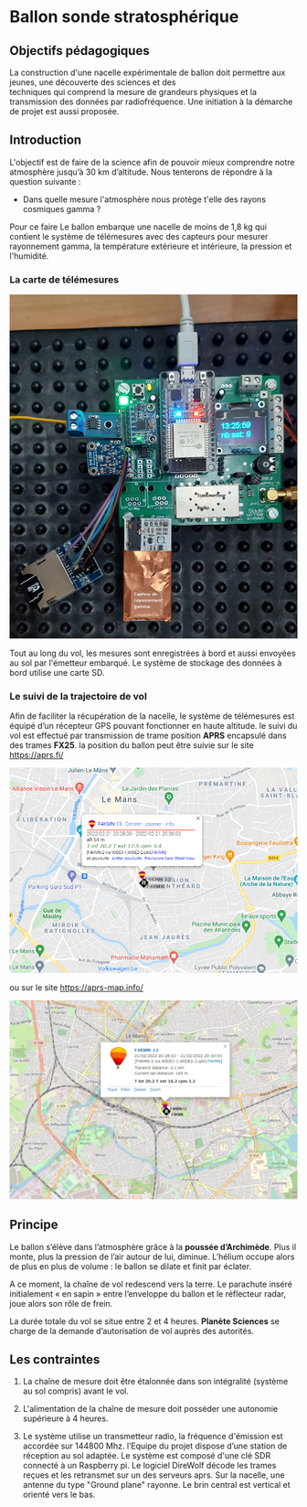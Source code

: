 ﻿# Ballon sonde stratosphérique

## Objectifs pédagogiques
La  construction d'une nacelle expérimentale de ballon doit permettre aux jeunes, une découverte des sciences et des  
techniques qui comprend la mesure de grandeurs physiques et la transmission des données par radiofréquence.  Une initiation à la démarche de projet est aussi proposée.

## Introduction
 L'objectif  est de faire de la science afin de pouvoir mieux comprendre notre atmosphère jusqu’à 30 km d’altitude. Nous tenterons de répondre à la question suivante :

 - Dans quelle mesure l'atmosphère nous protège t'elle des rayons cosmiques  gamma ?

Pour ce faire Le ballon embarque une nacelle de moins de 1,8 kg qui contient le système de télémesures avec des capteurs pour mesurer rayonnement gamma, la température extérieure et intérieure, la pression et l'humidité.

### La carte de télémesures

![Carte de télémesures](/projet_ballon/images/carte_télémesures.jpg)

Tout  au  long  du  vol,  les  mesures  sont  enregistrées à bord et aussi envoyées au sol par l'émetteur embarqué.
Le système de stockage des données à bord utilise une carte SD.

### Le suivi de la trajectoire de vol 

Afin de faciliter la récupération de la nacelle, le système de télémesures est équipé d’un récepteur GPS pouvant fonctionner en haute altitude.
le suivi du vol est effectué par transmission de trame position **APRS** encapsulé dans des trames **FX25**. la position du ballon peut être suivie sur le site https://aprs.fi/

![aprs.fi](/projet_ballon/images/Capture_aprs.fi.png)

ou sur le site https://aprs-map.info/

![aprs-map.info](/projet_ballon/images/Capture_aprs-map.info.png)

## Principe
Le ballon s’élève dans l’atmosphère grâce à la **poussée d’Archimède**. Plus il monte, plus la pression de l’air autour de lui, diminue. L’hélium occupe alors de plus en plus de volume : le ballon se dilate et finit par éclater.

A ce moment, la chaîne de vol redescend vers la terre. Le parachute inséré initialement «  en sapin  » entre l’enveloppe du ballon et le réflecteur radar, joue alors son rôle de frein.

La durée totale du vol se situe entre 2 et 4 heures. **Planète Sciences** se charge de la demande d’autorisation de vol auprès des autorités. 


## Les contraintes

 1. La chaîne de mesure doit être étalonnée dans son intégralité     (système au sol compris) avant le vol.

 2. L'alimentation de la chaîne de mesure doit posséder une autonomie supérieure à 4 heures.

 3. Le système utilise un transmetteur radio, la fréquence d'émission est accordée sur 144800 Mhz. l’Equipe du projet dispose d’une station de réception au sol adaptée. Le système est composé d'une clé SDR connecté à un Raspberry pi. Le logiciel DireWolf décode les trames reçues et les retransmet sur un des serveurs aprs.  Sur la nacelle, une antenne du type "Ground plane" rayonne. Le brin central est vertical et orienté vers le bas.
 
 

 

